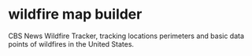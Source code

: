 # wildfire map builder

CBS News Wildfire Tracker, tracking locations perimeters and basic data points of wildfires in the United States.
